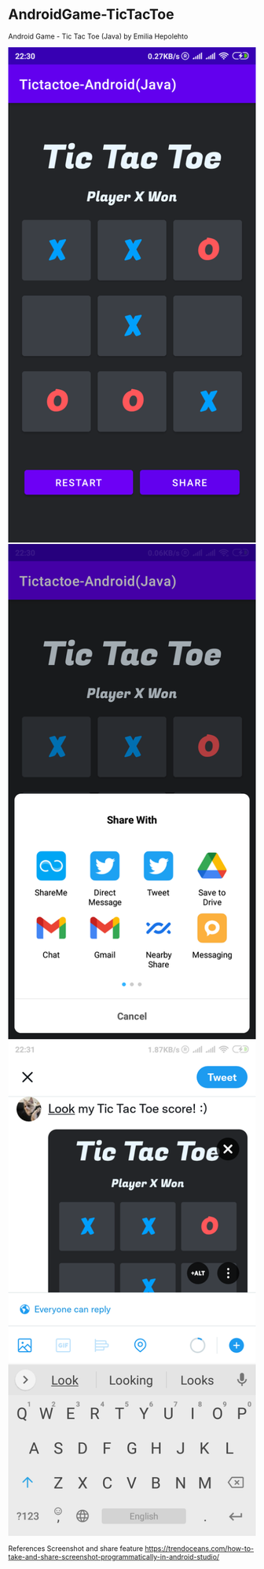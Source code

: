 # AndroidGame-TicTacToe
Android Game - Tic Tac Toe (Java) by Emilia Hepolehto

![alt text](https://github.com/Mutaaa/AndroidGame-TicTacToe/blob/master/Screenshots/Screenshot_2021-10-10-22-17-58-320_com.example.tictactoe_androidjava.png?raw=true)
![alt text](https://github.com/Mutaaa/AndroidGame-TicTacToe/blob/master/Screenshots/ShareFunction.png?raw=true)
![alt text](https://github.com/Mutaaa/AndroidGame-TicTacToe/blob/master/Screenshots/Screenshot_2021-10-10-22-31-07-209_com.twitter.android.png?raw=true)

References
Screenshot and share feature
https://trendoceans.com/how-to-take-and-share-screenshot-programmatically-in-android-studio/
